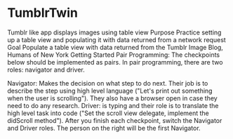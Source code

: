 # TumblrTwin
Tumblr like app displays images using table view
Purpose
Practice setting up a table view and populating it with data returned from a network request
Goal
Populate a table view with data returned from the Tumblr Image Blog, Humans of New York
Getting Started
Pair Programming: The checkpoints below should be implemented as pairs. In pair programming, there are two roles: navigator and driver.

Navigator: Makes the decision on what step to do next. Their job is to describe the step using high level language ("Let's print out something when the user is scrolling"). They also have a browser open in case they need to do any research.
Driver: is typing and their role is to translate the high level task into code ("Set the scroll view delegate, implement the didScroll method").
After you finish each checkpoint, switch the Navigator and Driver roles. The person on the right will be the first Navigator.
